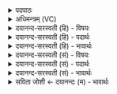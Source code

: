 <details><summary>पदपाठः</summary>

तप॑से। स्वाहा॑। तप्य॑ते। स्वाहा॑। तप्य॑मानाय। स्वाहा॑। त॒प्ताय॑। स्वाहा॑। घ॒र्माय॑। स्वाहा॑। निष्कृ॑त्यै। निःऽकृ॑त्या॒ इति॒ निः॒ऽकृ॑त्यै। स्वाहा॑। प्राय॑श्चित्यै। स्वाहा॑। भे॒ष॒जाय॑। स्वाहा॑। १२।
</details>

<details><summary>अधिमन्त्रम् (VC)</summary>

- अग्निर्देवता
- दीर्घतमा ऋषिः
- त्रिष्टुप्
- धैवतः
</details>

<details><summary>दयानन्द-सरस्वती (हि) - विषयः</summary>

फिर मनुष्यों को किन साधनों से सुख प्राप्त करना चाहिये, इस विषय को अगले मन्त्र में कहा है ॥
</details>

<details><summary>दयानन्द-सरस्वती (हि) - पदार्थः</summary>

पदार्थान्वयभाषाः -  मनुष्यों को चाहिये (तपसे) प्रताप के लिये (स्वाहा) (तप्यते) सन्ताप को प्राप्त होनेवाले के लिये (स्वाहा) (तप्यमानाय) ताप गर्मी को प्राप्त होनेवाले के लिये (स्वाहा) (तप्ताय) तपे हुए के लिये (स्वाहा) (घर्माय) दिन के होने को (स्वाहा) (निष्कृत्यै) निवारण के लिये (स्वाहा) (प्रायश्चित्यै) पापनिवृत्ति के लिये (स्वाहा) और (भेषजाय) सुख के लिये (स्वाहा) इस शब्द का निरन्तर प्रयोग करें ॥१२ ॥
</details>

<details><summary>दयानन्द-सरस्वती (हि) - भावार्थः</summary>

भावार्थभाषाः -  मनुष्यों को चाहिये कि प्राणायाम आदि साधनों से सब किल्विष का निवारण करके सुख को स्वयं प्राप्त हों, दूसरों को प्राप्त करावें ॥१२ ॥
</details>

<details><summary>दयानन्द-सरस्वती (सं) - विषयः</summary>

पुनर्मनुष्यैः कैः साधनैः सुखं प्राप्तव्यमित्याह ॥
</details>

<details><summary>दयानन्द-सरस्वती (सं) - पदार्थः</summary>

पदार्थान्वयभाषाः -  मनुष्यैस्तपसे स्वाहा तप्यते स्वाहा तप्यमानाय स्वाहा तप्ताय स्वाहा घर्माय स्वाहा निष्कृत्यै स्वाहा प्रायश्चित्यै स्वाहा भेषजाय स्वाहा च निरन्तरं प्रयोक्तव्या ॥१२ ॥
</details>

<details><summary>दयानन्द-सरस्वती (सं) - भावार्थः</summary>

भावार्थभाषाः -  मनुष्यैः प्राणायामादिसाधनैः सर्वं किल्विषं निवार्य्य सुखं प्राप्तव्यं प्रापयितव्यं च ॥१२ ॥
</details>

<details><summary>सविता जोशी ← दयानन्दः (म) - भावार्थः</summary>

भावार्थभाषाः -  माणसांनी पाप दूर करून प्राणायात इत्यादी साधनांनी स्वतः सुख प्राप्त करावे व इतरांनाही सुख द्यावे.
</details>